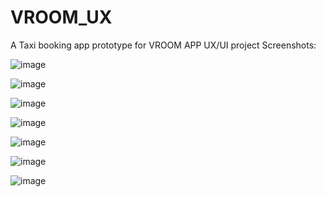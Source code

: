 # VROOM_UX


A Taxi booking app prototype for VROOM APP UX/UI project 
Screenshots:

![image](https://user-images.githubusercontent.com/28630022/57723207-00cc9180-763d-11e9-96c3-bba5a06d3605.png)

![image](https://user-images.githubusercontent.com/28630022/57723231-0e821700-763d-11e9-8277-ffdd76e001f6.png)


![image](https://user-images.githubusercontent.com/28630022/57723256-1c379c80-763d-11e9-92f3-dddab3755f3a.png)

![image](https://user-images.githubusercontent.com/28630022/57723284-28235e80-763d-11e9-901c-e6639ddc8532.png)

![image](https://user-images.githubusercontent.com/28630022/57723299-2f4a6c80-763d-11e9-9e1d-f4da839cc7c9.png)

![image](https://user-images.githubusercontent.com/28630022/57723305-32ddf380-763d-11e9-9379-2a3ff9f150d5.png)

![image](https://user-images.githubusercontent.com/28630022/57723314-38d3d480-763d-11e9-8ab7-e2c99f2d5e0c.png)
